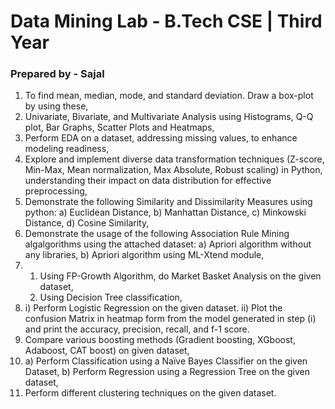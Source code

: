 # Data Mining Lab - B.Tech CSE | Third Year

### Prepared by - Sajal

1. To find mean, median, mode, and standard deviation. Draw a box-plot by using these,
2. Univariate, Bivariate, and Multivariate Analysis using Histograms, Q-Q plot, Bar Graphs,  Scatter Plots and Heatmaps,
3. Perform EDA on a dataset, addressing missing values, to enhance modeling readiness,
4. Explore and implement diverse data transformation techniques (Z-score, Min-Max, Mean normalization, Max Absolute, Robust scaling) in Python, understanding their impact on data distribution for effective preprocessing,
5. Demonstrate the following Similarity and Dissimilarity Measures using python:
    a) Euclidean Distance,
    b) Manhattan Distance,
    c) Minkowski Distance,
    d) Cosine Similarity,
6. Demonstrate the usage of the following Association Rule Mining algalgorithms using the attached dataset:
    a) Apriori algorithm without any libraries,
    b) Apriori algorithm using ML-Xtend module,
7.   1. Using FP-Growth Algorithm, do Market Basket Analysis on the given dataset,
     2. Using Decision Tree classification,
8.   i) Perform Logistic Regression on the given dataset.
    ii) Plot the confusion Matrix in heatmap form from the model generated in step (i) and print the accuracy, precision, recall, and f-1 score.
9. Compare various boosting methods (Gradient boosting, XGboost, Adaboost, CAT boost) on given dataset,
10. a) Perform Classification using a Naïve Bayes Classifier on the given Dataset,
    b) Perform Regression using a Regression Tree on the given dataset,
11. Perform different clustering techniques on the given dataset.
